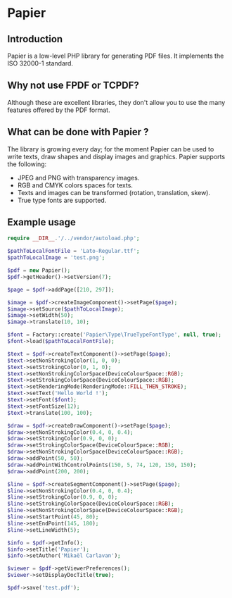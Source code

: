 # Papier

## Introduction
Papier is a low-level PHP library for generating PDF files. It implements the ISO 32000-1 standard.

## Why not use FPDF or TCPDF?
Although these are excellent libraries, they don't allow you to use the many features offered by the PDF format.

## What can be done with Papier ?
The library is growing every day; for the moment Papier can be used to write texts, draw shapes and display images and graphics. 
Papier supports the following:
- JPEG and PNG with transparency images.
- RGB and CMYK colors spaces for texts.
- Texts and images can be transformed (rotation, translation, skew).
- True type fonts are supported.

## Example usage
```php
require __DIR__.'/../vendor/autoload.php';

$pathToLocalFontFile = 'Lato-Regular.ttf';
$pathToLocalImage = 'test.png';

$pdf = new Papier();
$pdf->getHeader()->setVersion(7);

$page = $pdf->addPage([210, 297]);

$image = $pdf->createImageComponent()->setPage($page);
$image->setSource($pathToLocalImage);
$image->setWidth(50);
$image->translate(10, 10);

$font = Factory::create('Papier\Type\TrueTypeFontType', null, true);
$font->load($pathToLocalFontFile);

$text = $pdf->createTextComponent()->setPage($page);
$text->setNonStrokingColor(1, 0, 0);
$text->setStrokingColor(0, 1, 0);
$text->setNonStrokingColorSpace(DeviceColourSpace::RGB);
$text->setStrokingColorSpace(DeviceColourSpace::RGB);
$text->setRenderingMode(RenderingMode::FILL_THEN_STROKE);
$text->setText('Hello World !');
$text->setFont($font);
$text->setFontSize(12);
$text->translate(100, 100);

$draw = $pdf->createDrawComponent()->setPage($page);
$draw->setNonStrokingColor(0.4, 0, 0.4);
$draw->setStrokingColor(0.9, 0, 0);
$draw->setStrokingColorSpace(DeviceColourSpace::RGB);
$draw->setNonStrokingColorSpace(DeviceColourSpace::RGB);
$draw->addPoint(50, 50);
$draw->addPointWithControlPoints(150, 5, 74, 120, 150, 150);
$draw->addPoint(200, 200);

$line = $pdf->createSegmentComponent()->setPage($page);
$line->setNonStrokingColor(0.4, 0, 0.4);
$line->setStrokingColor(0.9, 0, 0);
$line->setStrokingColorSpace(DeviceColourSpace::RGB);
$line->setNonStrokingColorSpace(DeviceColourSpace::RGB);
$line->setStartPoint(45, 80);
$line->setEndPoint(145, 180);
$line->setLineWidth(5);

$info = $pdf->getInfo();
$info->setTitle('Papier');
$info->setAuthor('Mikaël Carlavan');

$viewer = $pdf->getViewerPreferences();
$viewer->setDisplayDocTitle(true);

$pdf->save('test.pdf');
```

